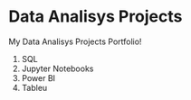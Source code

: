 # Data Analisys Projects
My Data Analisys Projects Portfolio!

1.  SQL
2.  Jupyter Notebooks
3.  Power BI
4.  Tableu
